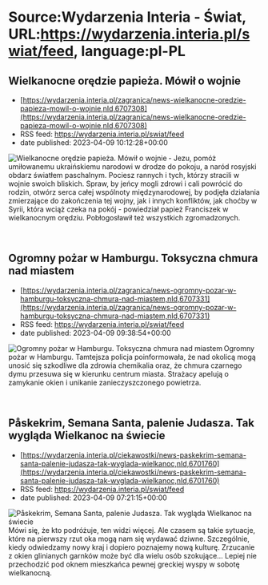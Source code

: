 # Source:Wydarzenia Interia - Świat, URL:https://wydarzenia.interia.pl/swiat/feed, language:pl-PL

## Wielkanocne orędzie papieża. Mówił o wojnie
 - [https://wydarzenia.interia.pl/zagranica/news-wielkanocne-oredzie-papieza-mowil-o-wojnie,nId,6707308](https://wydarzenia.interia.pl/zagranica/news-wielkanocne-oredzie-papieza-mowil-o-wojnie,nId,6707308)
 - RSS feed: https://wydarzenia.interia.pl/swiat/feed
 - date published: 2023-04-09 10:12:28+00:00

<p><a href="https://wydarzenia.interia.pl/zagranica/news-wielkanocne-oredzie-papieza-mowil-o-wojnie,nId,6707308"><img align="left" alt="Wielkanocne orędzie papieża. Mówił o wojnie" src="https://i.iplsc.com/wielkanocne-oredzie-papieza-mowil-o-wojnie/000H087THTNVHSJC-C321.jpg" /></a>- Jezu, pomóż umiłowanemu ukraińskiemu narodowi w drodze do pokoju, a naród rosyjski obdarz światłem paschalnym. Pociesz rannych i tych, którzy stracili w wojnie swoich bliskich. Spraw, by jeńcy mogli zdrowi i cali powrócić do rodzin, otwórz serca całej wspólnoty międzynarodowej, by podjęła działania zmierzające do zakończenia tej wojny, jak i innych konfliktów, jak choćby w Syrii, która wciąż czeka na pokój - powiedział papież Franciszek w wielkanocnym orędziu. Pobłogosławił też wszystkich zgromadzonych.</p><br clear="all" />

## Ogromny pożar w Hamburgu. Toksyczna chmura nad miastem
 - [https://wydarzenia.interia.pl/zagranica/news-ogromny-pozar-w-hamburgu-toksyczna-chmura-nad-miastem,nId,6707331](https://wydarzenia.interia.pl/zagranica/news-ogromny-pozar-w-hamburgu-toksyczna-chmura-nad-miastem,nId,6707331)
 - RSS feed: https://wydarzenia.interia.pl/swiat/feed
 - date published: 2023-04-09 09:38:54+00:00

<p><a href="https://wydarzenia.interia.pl/zagranica/news-ogromny-pozar-w-hamburgu-toksyczna-chmura-nad-miastem,nId,6707331"><img align="left" alt="Ogromny pożar w Hamburgu. Toksyczna chmura nad miastem" src="https://i.iplsc.com/ogromny-pozar-w-hamburgu-toksyczna-chmura-nad-miastem/000H088IETYCUATA-C321.jpg" /></a>Ogromny pożar w Hamburgu. Tamtejsza policja poinformowała, że nad okolicą mogą unosić się szkodliwe dla zdrowia chemikalia oraz, że chmura czarnego dymu przesuwa się w kierunku centrum miasta. Strażacy apelują o zamykanie okien i unikanie zanieczyszczonego powietrza. </p><br clear="all" />

## Påskekrim, Semana Santa, palenie Judasza. Tak wygląda Wielkanoc na świecie
 - [https://wydarzenia.interia.pl/ciekawostki/news-paskekrim-semana-santa-palenie-judasza-tak-wyglada-wielkanoc,nId,6701760](https://wydarzenia.interia.pl/ciekawostki/news-paskekrim-semana-santa-palenie-judasza-tak-wyglada-wielkanoc,nId,6701760)
 - RSS feed: https://wydarzenia.interia.pl/swiat/feed
 - date published: 2023-04-09 07:21:15+00:00

<p><a href="https://wydarzenia.interia.pl/ciekawostki/news-paskekrim-semana-santa-palenie-judasza-tak-wyglada-wielkanoc,nId,6701760"><img align="left" alt="Påskekrim, Semana Santa, palenie Judasza. Tak wygląda Wielkanoc na świecie" src="https://i.iplsc.com/paskekrim-semana-santa-palenie-judasza-tak-wyglada-wielkanoc/000GZVZO4A3JK68K-C321.jpg" /></a>Mówi się, że kto podróżuje, ten widzi więcej. Ale czasem są takie sytuacje, które na pierwszy rzut oka mogą nam się wydawać dziwne. Szczególnie, kiedy odwiedzamy nowy kraj i dopiero poznajemy nową kulturę. Zrzucanie z okien glinianych garnków może być dla wielu osób szokujące... Lepiej nie przechodzić pod oknem mieszkańca pewnej greckiej wyspy w sobotę wielkanocną. </p><br clear="all" />

